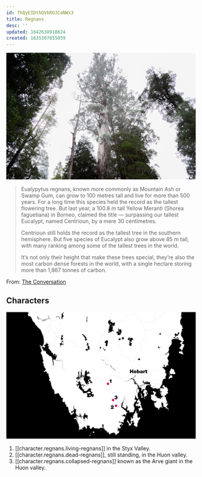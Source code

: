 ```yaml
---
id: ThQyEIDthQVkROJCeNWx3
title: Regnans
desc: ''
updated: 1642638918624
created: 1635307855059
---
```


![](/assets/images/2021-10-20-15-40-56.png)

>Eualypytus regnans, known more commonly as Mountain Ash or Swamp Gum, can grow to 100 metres tall and live for more than 500 years. For a long time this species held the record as the tallest flowering tree. But last year, a 100.8 m tall Yellow Meranti (Shorea faguetiana) in Borneo, claimed the title — surpassing our tallest Eucalypt, named Centrioun, by a mere 30 centimetres.
>
>Centrioun still holds the record as the tallest tree in the southern hemisphere. But five species of Eucalypt also grow above 85 m tall, with many ranking among some of the tallest trees in the world.
>
>It’s not only their height that make these trees special, they’re also the most carbon dense forests in the world, with a single hectare storing more than 1,867 tonnes of carbon.

From: [The Conversation](https://theconversation.com/photos-from-the-field-capturing-the-grandeur-and-heartbreak-of-tasmanias-giant-trees-144743)

## Characters
![](/assets/images/2021-10-20-12-48-04.png)

1. [[character.regnans.living-regnans]] in the Styx Valley.
2. [[character.regnans.dead-regnans]], still standing, in the Huon valley.
3. [[character.regnans.collapsed-regnans]] known as the Arve giant in the Huon valley.